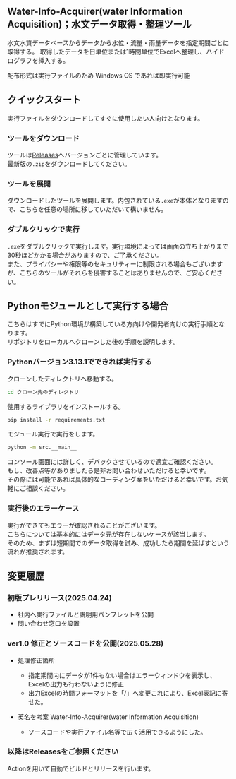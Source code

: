 ## Water-Info-Acquirer(water Information Acquisition)；水文データ取得・整理ツール
水文水質データベースからデータから水位・流量・雨量データを指定期間ごとに取得する。
取得したデータを日単位または1時間単位でExcelへ整理し、ハイドログラフを挿入する。

配布形式は実行ファイルのため Windows OS であれば即実行可能<br>
## クイックスタート
実行ファイルをダウンロードしてすぐに使用したい人向けとなります。

### ツールをダウンロード
ツールは[Releases](https://github.com/Pckk-solvers/Water-Info-Acquirer/releases)へバージョンごとに管理しています。<br>
最新版の`.zip`をダウンロードしてください。

### ツールを展開
ダウンロードしたツールを展開します。内包されている`.exe`が本体となりますので、こちらを任意の場所に移していただいて構いません。<br>

### ダブルクリックで実行
`.exe`をダブルクリックで実行します。実行環境によっては画面の立ち上がりまで30秒ほどかかる場合がありますので、ご了承ください。<br>
また、プライバシーや権限等のセキュリティーに制限される場合もございますが、こちらのツールがそれらを侵害することはありませんので、ご安心ください。<br>


## Pythonモジュールとして実行する場合
こちらはすでにPython環境が構築している方向けや開発者向けの実行手順となります。<br>
リポジトリをローカルへクローンした後の手順を説明します。

### Pythonバージョン3.13.1でできれば実行する
クローンしたディレクトリへ移動する。
```bash
cd クローン先のディレクトリ
```

使用するライブラリをインストールする。
``` bash
pip install -r requirements.txt
```
モジュール実行で実行をします。
```bash
python -m src.__main__ 
```
コンソール画面には詳しく、デバックさせているので適宜ご確認ください。<br>
もし、改善点等がありましたら是非お問い合わせいただけると幸いです。<br>
その際には可能であれば具体的なコーディング案をいただけると幸いです。お気軽にご相談ください。


### 実行後のエラーケース
実行ができてもエラーが確認されることがございます。<br>
こちらについては基本的にはデータ元が存在しないケースが該当します。<br>
そのため、まずは短期間でのデータ取得を試み、成功したら期間を延ばすという流れが推奨されます。


## 変更履歴
### 初版プレリリース(2025.04.24)
 - 社内へ実行ファイルと説明用パンフレットを公開
 - 問い合わせ窓口を設置


### ver1.0 修正とソースコードを公開(2025.05.28)
 - 処理修正箇所
   - 指定期間内にデータが1件もない場合はエラーウィンドウを表示し、Excelの出力も行わないように修正
   - 出力Excelの時間フォーマットを「/」へ変更これにより、Excel表記に寄せた。

 - 英名を考案 Water-Info-Acquirer(water Information Acquisition)
   - ソースコードや実行ファイル名等で広く活用できるようにした。

### 以降はReleasesをご参照ください
Actionを用いて自動でビルドとリリースを行います。